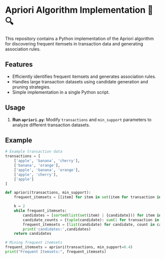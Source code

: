 # Apriori Algorithm Implementation 🛒🔍

This repository contains a Python implementation of the Apriori algorithm for discovering frequent itemsets in transaction data and generating association rules.

## Features
- Efficiently identifies frequent itemsets and generates association rules.
- Handles large transaction datasets using candidate generation and pruning strategies.
- Simple implementation in a single Python script.

## Usage
1. **Run `apriori.py`**: Modify `transactions` and `min_support` parameters to analyze different transaction datasets.

## Example
```python
# Example transaction data
transactions = [
    ['apple', 'banana', 'cherry'],
    ['banana', 'orange'],
    ['apple', 'banana', 'orange'],
    ['apple', 'cherry'],
    ['apple']
]

def apriori(transactions, min_support):
    frequent_itemsets = [[item] for item in set(item for transaction in transactions for item in transaction) if sum(1 for transaction in transactions if item in transaction) / len(transactions) >= min_support]

    k = 2
    while frequent_itemsets:
        candidates = [sorted(list(set(item) | {candidate})) for item in frequent_itemsets for candidate in set(transaction[k] for transaction in transactions if item[-1] in transaction) if candidate != item[-1]]
        candidate_counts = {tuple(candidate): sum(1 for transaction in transactions if set(candidate) <= set(transaction)) for candidate in candidates}
        frequent_itemsets = [list(candidate) for candidate, count in candidate_counts.items() if count / len(transactions) >= min_support]
        print('candidates:',candidates)
    return candidates

# Mining frequent itemsets
frequent_itemsets = apriori(transactions, min_support=0.4)
print("Frequent Itemsets:", frequent_itemsets)
